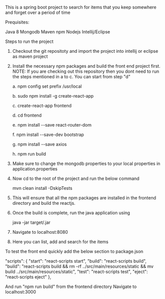 This is a spring boot project to search for items that you keep somewhere and forget over a period of time

Prequisites:

Java 8
Mongodb
Maven
npm
Nodejs
Intellij/Eclipse



Steps to run the project


1. Checkout the git repositoty and import the project into intellij or eclipse as maven project

2. Install the necessary npm packages and build the front end project first.
   NOTE: If you are checking out this repository then you dont need to run the steps mentioned in
   a to c. You can start from step "d"

    a. npm config set prefix /usr/local

    b. sudo npm install -g create-react-app

    c. create-react-app frontend

    d. cd frontend

    e. npm install --save react-router-dom

    f. npm install --save-dev bootstrap

    g. npm install --save axios

    h. npm run build

3. Make sure to change the mongodb properties to your local properties in application.properties

4. Now cd to the root of the project and run the below command

    mvn clean install -DskipTests

5. This will ensure that all the npm packages are installed in the frontend directory
   and build the reactjs.

6. Once the build is complete, run the java application using

    java -jar target/<application-name>.jar

7. Navigate to localhost:8080

8. Here you can list, add and search for the items


To test the front end quickly add the below section to package.json

"scripts": {
    "start": "react-scripts start",
    "build": "react-scripts build",
    "build": "react-scripts build && rm -rf ../src/main/resources/static && mv build ../src/main/resources/static",
    "test": "react-scripts test",
    "eject": "react-scripts eject"
},

And run "npm run build" from the frontend directory
Navigate to localhost:3000
